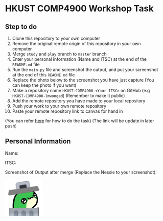 # HKUST COMP4900 Workshop Task

## Step to do
1. Clone this repository to your own computer
2. Remove the original remote origin of this repository in your own computer 
3. Merge `study` and `play` branch to `master` branch
4. Enter your personal information (Name and ITSC) at the end of the `README.md` file
5. Run the `main.py` file and screenshot the output, and put your screenshot at the end of this `README.md` file
6. Replace the photo below to the screenshot you have just capture (You can keep the photo if you want) 
7. Make a repository name `HKUST-COMP4900-<Your ITSC>` on GitHub (e.g `HKUST-COMP4900-lmwongad`) (Remember to make it public)
8. Add the remote repository you have made to your local repository
9. Push your work to your own remote repository
10. Paste your remote repository link to canvas for hand in

(You can refer [here](https://github.com/hkustGIT/COMP4900-Workshop-Task) for how to do the task)
(The link will be update in later push)

## Personal Information
Name:

ITSC: 


Screenshot of Output after merge (Replace the Nessie to your screenshot):

![image](Nessie_trashcan.png)
